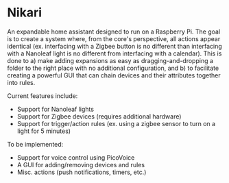 # Nikari
 An expandable home assistant designed to run on a Raspberry Pi. The goal is to create a system where, from the core's perspective, all actions appear identical (ex. interfacing with a Zigbee button is no different than interfacing with a Nanoleaf light is no different from interfacing with a calendar). This is done to a) make adding expansions as easy as dragging-and-dropping a folder to the right place with no additional configuration, and b) to facilitate creating a powerful GUI that can chain devices and their attributes together into rules.

 Current features include:
 - Support for Nanoleaf lights
 - Support for Zigbee devices (requires additional hardware)
 - Support for trigger/action rules (ex. using a zigbee sensor to turn on a light for 5 minutes)

To be implemented:
- Support for voice control using PicoVoice
- A GUI for adding/removing devices and rules
- Misc. actions (push notifications, timers, etc.)
